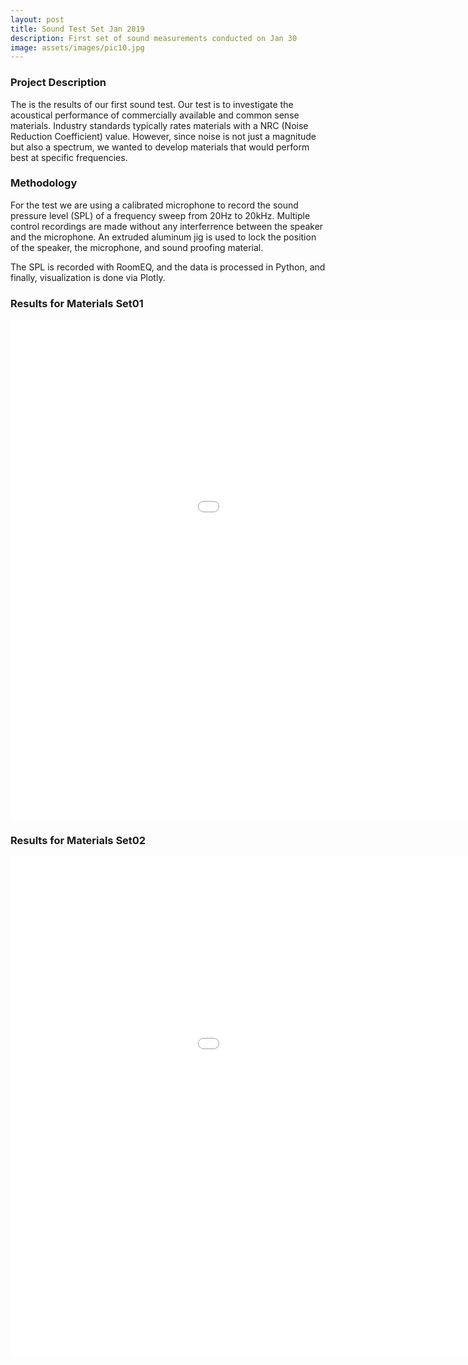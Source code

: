 ```yaml
---
layout: post
title: Sound Test Set Jan 2019
description: First set of sound measurements conducted on Jan 30
image: assets/images/pic10.jpg
---
```

<h3>Project Description</h3>
The is the results of our first sound test. Our test is to investigate the acoustical performance of commercially available and common sense materials. Industry standards typically rates materials with a NRC (Noise Reduction Coefficient) value. However, since noise is not just a magnitude but also a spectrum, we wanted to develop materials that would perform best at specific frequencies.

<h3>Methodology</h3>
<p>For the test we are using a calibrated microphone to record the sound pressure level (SPL) of a frequency sweep from 20Hz to 20kHz. Multiple control recordings are made without any interferrence between the speaker and the microphone. An extruded aluminum jig is used to lock the position of the speaker, the microphone, and sound proofing material.

The SPL is recorded with RoomEQ, and the data is processed in Python, and finally, visualization is done via Plotly.</p>

<h3 id="content">Results for Materials Set01</h3>

<iframe width="1200" height="800" frameborder="0" scrolling="no" src="//plot.ly/~prattitl/152.embed"></iframe>

<h3 id="content">Results for Materials Set02</h3>

<iframe width="1200" height="800" frameborder="0" scrolling="no" src="//plot.ly/~prattitl/154.embed"></iframe>